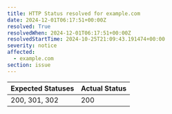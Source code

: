 ```yaml
---
title: HTTP Status resolved for example.com
date: 2024-12-01T06:17:51+00:00Z
resolved: True
resolvedWhen: 2024-12-01T06:17:51+00:00Z
resolvedStartTime: 2024-10-25T21:09:43.191474+00:00
severity: notice
affected:
  - example.com
section: issue
---
```


| Expected Statuses | Actual Status  |
|-------------------|----------------|
| 200, 301, 302 | 200 |
